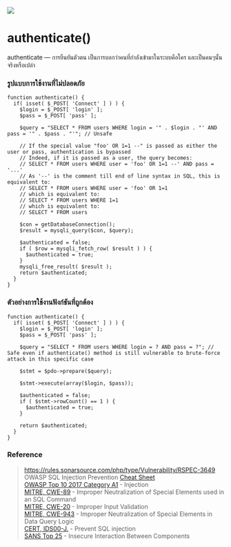 ![](xxx.png)
# authenticate()

authenticate — การยืนยันตัวตน เป็นการบอกว่าคนที่กำลังเข้ามาในระบบคือใคร และเป็นคนๆนั้นจริงหรือเปล่า


### รูปแบบการใช้งานที่ไม่ปลอดภัย
```
function authenticate() {
  if( isset( $_POST[ 'Connect' ] ) ) {
    $login = $_POST[ 'login' ];
    $pass = $_POST[ 'pass' ];

    $query = "SELECT * FROM users WHERE login = '" . $login . "' AND pass = '" . $pass . "'"; // Unsafe

    // If the special value "foo' OR 1=1 --" is passed as either the user or pass, authentication is bypassed
    // Indeed, if it is passed as a user, the query becomes:
    // SELECT * FROM users WHERE user = 'foo' OR 1=1 --' AND pass = '...'
    // As '--' is the comment till end of line syntax in SQL, this is equivalent to:
    // SELECT * FROM users WHERE user = 'foo' OR 1=1
    // which is equivalent to:
    // SELECT * FROM users WHERE 1=1
    // which is equivalent to:
    // SELECT * FROM users

    $con = getDatabaseConnection();
    $result = mysqli_query($con, $query);

    $authenticated = false;
    if ( $row = mysqli_fetch_row( $result ) ) {
      $authenticated = true;
    }
    mysqli_free_result( $result );
    return $authenticated;
  }
}
```


### ตัวอย่างการใช้งานฟังก์ชันที่ถูกต้อง
```
function authenticate() {
  if( isset( $_POST[ 'Connect' ] ) ) {
    $login = $_POST[ 'login' ];
    $pass = $_POST[ 'pass' ];

    $query = "SELECT * FROM users WHERE login = ? AND pass = ?"; // Safe even if authenticate() method is still vulnerable to brute-force attack in this specific case

    $stmt = $pdo->prepare($query);

    $stmt->execute(array($login, $pass));

    $authenticated = false;
    if ( $stmt->rowCount() == 1 ) {
      $authenticated = true;
    }

    return $authenticated;
  }
}
```

### Reference
>https://rules.sonarsource.com/php/type/Vulnerability/RSPEC-3649 <br>
>OWASP SQL Injection Prevention [Cheat Sheet](https://cheatsheetseries.owasp.org/cheatsheets/SQL_Injection_Prevention_Cheat_Sheet.html)<br>
>[OWASP Top 10 2017 Category A1](https://owasp.org/www-project-top-ten/2017/A1_2017-Injection.html) - Injection<br>
>[MITRE, CWE-89](https://cwe.mitre.org/data/definitions/89) - Improper Neutralization of Special Elements used in an SQL Command<br>
>[MITRE, CWE-20](https://cwe.mitre.org/data/definitions/20.html) - Improper Input Validation<br>
>[MITRE, CWE-943](https://cwe.mitre.org/data/definitions/943.html) - Improper Neutralization of Special Elements in Data Query Logic<br>
>[CERT, IDS00-J.](https://wiki.sei.cmu.edu/confluence/x/ITdGBQ) - Prevent SQL injection<br>
>[SANS Top 25](https://www.sans.org/top25-software-errors/#cat1) - Insecure Interaction Between Components<br>

